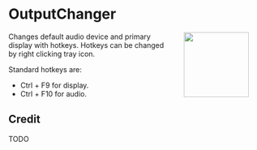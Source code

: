 # OutputChanger
<img align="right" src="OutputChanger/Resources/next.ico" width="128" style="margin:0px 30px">
Changes default audio device and primary display with hotkeys. Hotkeys can be changed by right clicking tray icon.

Standard hotkeys are:
* Ctrl + F9 for display.
* Ctrl + F10 for audio.


## Credit
TODO
